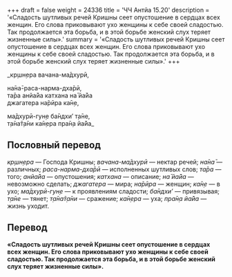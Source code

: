 +++
draft = false
weight = 24336
title = 'ЧЧ Антйа 15.20'
description = '«Сладость шутливых речей Кришны сеет опустошение в сердцах всех женщин. Его слова приковывают ухо женщины к себе своей сладостью. Так продолжается эта борьба, и в этой борьбе женский слух теряет жизненные силы».'
summary = '«Сладость шутливых речей Кришны сеет опустошение в сердцах всех женщин. Его слова приковывают ухо женщины к себе своей сладостью. Так продолжается эта борьба, и в этой борьбе женский слух теряет жизненные силы».'
+++

_кр̣шн̣ера вачана-ма̄дхурӣ,  
  
на̄на̄-раса-нарма-дха̄рӣ,  
та̄ра анйа̄йа катхана на̄ йа̄йа  
джагатера на̄рӣра ка̄н̣е,  
  
ма̄дхурӣ-гун̣е ба̄ндхи’ т̣а̄не,  
т̣а̄на̄т̣а̄ни ка̄н̣ера пра̄н̣а йа̄йа_

## Пословный перевод

_кр̣шн̣ера_ — Господа Кришны; _вачана_\-_ма̄дхурӣ_ — нектар речей; _на̄на̄_ — различных; _раса_\-_нарма_\-_дха̄рӣ_ — исполненных шутливых слов; _та̄ра_ — того; _анйа̄йа_ — опустошения; _катхана_ — описание; _на̄_ _йа̄йа_ — невозможно сделать; _джагатера_ — мира; _на̄рӣра_ — женщин; _ка̄н̣е_ — в ухо; _ма̄дхурӣ_\-_гун̣е_ — к проявлениям сладости; _ба̄ндхи’_ — привязывая; _т̣а̄не_ — тянет; _т̣а̄на̄т̣а̄ни_ — сражение; _ка̄н̣ера_ — уха; _пра̄н̣а_ _йа̄йа_ — жизнь уходит.

## Перевод

**«Сладость шутливых речей Кришны сеет опустошение в сердцах всех женщин. Его слова приковывают ухо женщины к себе своей сладостью. Так продолжается эта борьба, и в этой борьбе женский слух теряет жизненные силы».**
